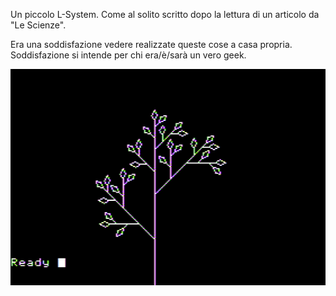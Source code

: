 Un piccolo L-System. Come al solito scritto dopo la lettura di un articolo
da "Le Scienze".

Era una soddisfazione vedere realizzate queste cose a casa propria.
Soddisfazione si intende per chi era/è/sarà un vero geek.

![Plant](https://github.com/MarcoVerpelli/Sorgenti-Apple-II/blob/master/GraFORTH/PLANT/Plant.png)
